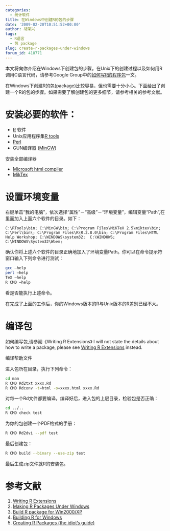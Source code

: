 ```yaml
---
categories:
  - 统计软件
title: 在Windows中创建R的包的步骤
date: '2009-02-20T10:51:52+00:00'
author: 胡荣兴
tags:
  - R语言
  - 包 package
slug: create-r-packages-under-windows
forum_id: 418771
---
```


本文将向你介绍在Windows下创建包的步骤。在Unix下的创建过程以及如何用R调用C语言代码，请参考Google Group中的[如何写R的程序包](http://r-forum.googlegroups.com/web/如何写R的程序包.pdf?hl=zh-CN&gsc=UkZ_EAsAAAAPPWk_9MdapAnGcC-3E6DA)一文。

在Windows下创建R的包(package)比较容易，但也需要十分小心。下面给出了创建一个R的包的步骤。如果需要了解创建包的更多细节，请参考相关的参考文献。<!--more-->

# 安装必要的软件：

* [R](http://www.r-project.org/) 软件
* Unix应用程序集[R tools](http://www.murdoch-sutherland.com/Rtools/installer.html)
* [Perl](http://www.perl.org/)
* GUN编译器 ([MinGW](http://prdownloads.sf.net/mingw/))

安装全部编译器

* [Microsoft html compiler](http://msdn2.microsoft.com/en-us/library/ms669985.aspx)
* [MikTex](http://www.miktex.org/)

# 设置环境变量

右键单击“我的电脑”，依次选择“属性”－“高级”－“环境变量”，编辑变量“Path”,在里面加入上面六个软件的目录。如下：

`C:\RTools\bin; C:\MinGW\bin; C:\Program Files\MiKTeX 2.5\miktex\bin; C:\Perl\bin\; C:\Program Files\R\R.2.8.0\bin; C:\Program Files\HTML Help Workshop; C:\WINDOWS\system32;  C:\WINDOWS; C:\WINDOWS\System32\Wbem;`

确认你将上述六个软件的目录正确地加入了环境变量Path。你可以在命令提示符窗口输入下列命令进行测试：

```bash
gcc –help
perl –help
TeX –help
R CMD –help
```

看是否能执行上述命令。

在完成了上面的工作后，你的Windows版本的R与Unix版本的R差别已经不大。

# 编译包

如何编写包,请参阅《Writing R Extensions》 I will not state the details about how to write a package, please see [Writing R Extensions](http://cran.us.r-project.org/doc/manuals/R-exts.pdf) instead.

编译帮助文件

进入包所在目录，执行下列命令：

```bash
cd man
R CMD Rd2txt xxxx.Rd
R CMD Rdconv -t=html -o=xxxx.html xxxx.Rd
```

对每一个Rd文件都要编译。编译好后，进入包的上层目录，检验包是否正确：

```bash
cd ../..
R CMD check test
```

为你的包创建一个PDF格式的手册：

```bash
R CMD Rd2dvi --pdf test
```

最后创建包：

```bash
R CMD build --binary --use-zip test
```

最后生成zip文件就R的安装包。

# 参考文献

1. [Writing R Extensions](http://cran.us.r-project.org/doc/manuals/R-exts.pdf)
1. [Making R Packages Under Windows](http://www1.appstate.edu/~arnholta/Software/MakingPackagesUnderWindows.pdf)
1. [Build R package for Win2000/XP](http://www.stat.nctu.edu.tw/MISG/SUmmer_Course/C_language/Ch14/BuildR/Build%20R%20package%20for%20Win2000_XP.htm)
1. [Building R for Windows](http://www.murdoch-sutherland.com/Rtools/)
1. [Creating R Packages (the idiot’s guide)](http://www.maths.bris.ac.uk/~maman/computerstuff/Rhelp/Rpackages.html)
